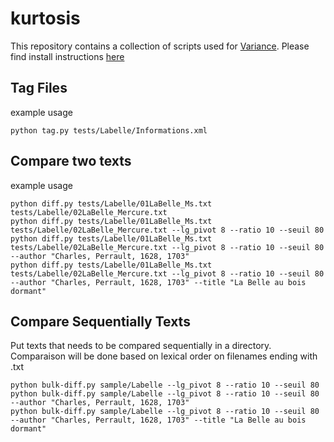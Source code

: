 # kurtosis

This repository contains a collection of scripts used for [Variance](http://variance.ch/). Please find install instructions [here](install_instructions.md)

## Tag Files
example usage
```
python tag.py tests/Labelle/Informations.xml 
```

## Compare two texts
example usage
```
python diff.py tests/Labelle/01LaBelle_Ms.txt tests/Labelle/02LaBelle_Mercure.txt
python diff.py tests/Labelle/01LaBelle_Ms.txt tests/Labelle/02LaBelle_Mercure.txt --lg_pivot 8 --ratio 10 --seuil 80 
python diff.py tests/Labelle/01LaBelle_Ms.txt tests/Labelle/02LaBelle_Mercure.txt --lg_pivot 8 --ratio 10 --seuil 80 --author "Charles, Perrault, 1628, 1703"
python diff.py tests/Labelle/01LaBelle_Ms.txt tests/Labelle/02LaBelle_Mercure.txt --lg_pivot 8 --ratio 10 --seuil 80 --author "Charles, Perrault, 1628, 1703" --title "La Belle au bois dormant"
```

## Compare Sequentially Texts
Put texts that needs to be compared sequentially in a directory. Comparaison will be done based on lexical order on filenames ending with .txt
```
python bulk-diff.py sample/Labelle --lg_pivot 8 --ratio 10 --seuil 80  
python bulk-diff.py sample/Labelle --lg_pivot 8 --ratio 10 --seuil 80  --author "Charles, Perrault, 1628, 1703"
python bulk-diff.py sample/Labelle --lg_pivot 8 --ratio 10 --seuil 80  --author "Charles, Perrault, 1628, 1703" --title "La Belle au bois dormant"
```


